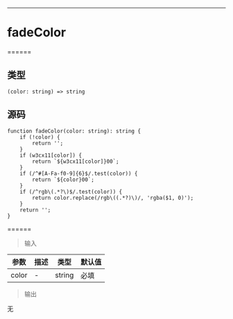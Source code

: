 

------

# fadeColor
======

## 类型

```
(color: string) => string
```

## 源码

```
function fadeColor(color: string): string {
    if (!color) {
        return '';
    }
    if (w3cx11[color]) {
        return `${w3cx11[color]}00`;
    }
    if (/^#[A-Fa-f0-9]{6}$/.test(color)) {
        return `${color}00`;
    }
    if (/^rgb\(.*?\)$/.test(color)) {
        return color.replace(/rgb\((.*?)\)/, 'rgba($1, 0)');
    }
    return '';
}
```

======

> 输入

|参数|描述|类型|默认值|
|----------|-------------|------|------|
|color|\-|string|必填|

> 输出

无
